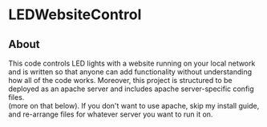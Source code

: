 # LEDWebsiteControl

## About 
This code controls LED lights with a website running on your local network and is written so that anyone can add functionality without understanding how all of the code works. Moreover, this project is structured to be deployed as an apache server and includes apache server-specific config files.  
(more on that below). If you don't want to use apache, skip my install guide, and re-arrange files for whatever server you want to run it on.
